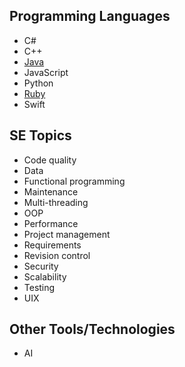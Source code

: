 ## Programming Languages

* C#
* C++
* [Java](java/Java.md)
* JavaScript
* Python
* [Ruby](ruby/Ruby.md)
* Swift

## SE Topics

* Code quality
* Data
* Functional programming
* Maintenance
* Multi-threading
* OOP
* Performance
* Project management
* Requirements
* Revision control
* Security
* Scalability
* Testing
* UIX

## Other Tools/Technologies

* AI